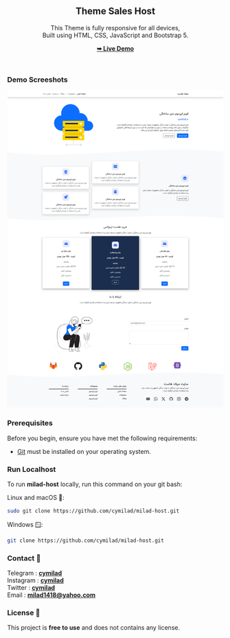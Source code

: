 <div align="center">
  <h2 align="center">Theme Sales Host</h2>
  
  This Theme is fully responsive for all devices, <br/> Built using HTML, CSS, JavaScript and Bootstrap 5.
  
  <a href="https://cymilad.ir/projects/hosting-panel/" target="_blank"><strong>➥ Live Demo</strong></a>
  
</div>


<br />

### Demo Screeshots

![Dashboard Desktop Demo](./images/milad-host.png)

### Prerequisites

Before you begin, ensure you have met the following requirements:

* [Git](https://git-scm.com/downloads "Download Git") must be installed on your operating system.

### Run Localhost

To run **milad-host** locally, run this command on your git bash:

Linux and macOS 🍏:

```bash
sudo git clone https://github.com/cymilad/milad-host.git
```

Windows 🪟:

```bash
git clone https://github.com/cymilad/milad-host.git
```

### Contact 💬 
Telegram : <a href="https://t.me/cymilad" target="_blank"><strong>cymilad</strong></a> <br>
Instagram : <a href="https://instagram.com/cymilad" target="_blank"><strong>cymilad</strong></a> <br>
Twitter : <a href="https://x.com/cymilad" target="_blank"><strong>cymilad</strong></a> <br>
Email : <a href="malito:milad1418@yahoo.com" target="_blank"><strong>milad1418@yahoo.com</strong></a>

### License 🪪

This project is **free to use** and does not contains any license.

